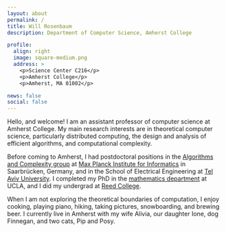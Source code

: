 ```yaml
---
layout: about
permalink: /
title: Will Rosenbaum
description: Department of Computer Science, Amherst College

profile:
  align: right
  image: square-medium.png
  address: >
    <p>Science Center C216</p>
    <p>Amherst College</p>
    <p>Amherst, MA 01002</p>

news: false
social: false
---
```


Hello, and welcome! I am an assistant professor of computer science at Amherst College. My main research interests are in theoretical computer science, particularly distributed computing, the design and analysis of efficient algorithms, and computational complexity.

Before coming to Amherst, I had postdoctoral positions in the [Algorithms and Complexity group](https://www.mpi-inf.mpg.de/departments/algorithms-complexity) at [Max Planck Institute for Informatics](https://www.mpi-inf.mpg.de/home/) in Saarbrücken, Germany, and in the School of Electrical Engineering at [Tel Aviv University](https://english.tau.ac.il/). I completed my PhD in the [mathematics department](https://ww3.math.ucla.edu/) at UCLA, and I did my undergrad at [Reed College](https://www.reed.edu/).

When I am not exploring the theoretical boundaries of computation, I enjoy cooking, playing piano, hiking, taking pictures, snowboarding, and brewing beer. I currently live in Amherst with my wife Alivia, our daughter Ione, dog Finnegan, and two cats, Pip and Posy.
